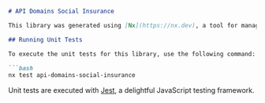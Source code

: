 ```markdown
# API Domains Social Insurance

This library was generated using [Nx](https://nx.dev), a tool for managing monorepos.

## Running Unit Tests

To execute the unit tests for this library, use the following command:

```bash
nx test api-domains-social-insurance
```

Unit tests are executed with [Jest](https://jestjs.io), a delightful JavaScript testing framework.
```
